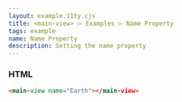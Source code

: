 ```yaml
---
layout: example.11ty.cjs
title: <main-view> ⌲ Examples ⌲ Name Property
tags: example
name: Name Property
description: Setting the name property
---
```


<main-view name="Earth"></main-view>

<h3>HTML</h3>

```html
<main-view name="Earth"></main-view>
```
